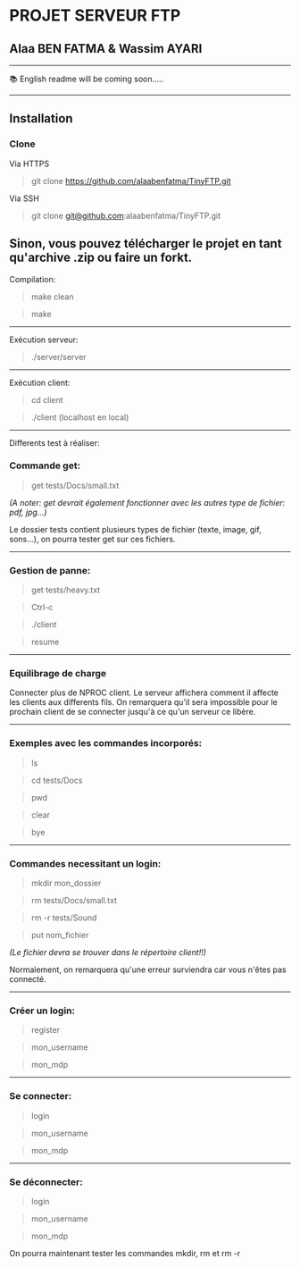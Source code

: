 # PROJET SERVEUR FTP
## Alaa BEN FATMA & Wassim AYARI
---
📚 English readme will be coming soon.....

---

## Installation
### Clone
Via HTTPS

>git clone https://github.com/alaabenfatma/TinyFTP.git

Via SSH

>git clone git@github.com:alaabenfatma/TinyFTP.git

Sinon, vous pouvez télécharger le projet en tant qu'archive .zip ou faire un forkt.
---

Compilation:
>make clean

>make
---
Exécution serveur:

>./server/server
---
Exécution client:
>cd client

>./client <adresse>  (localhost en local)
---

Differents test à réaliser:

### Commande get:

>get tests/Docs/small.txt 

_(A noter: get devrait également fonctionner avec les autres type de fichier: pdf, jpg...)_


Le dossier tests contient plusieurs types de fichier (texte, image, gif, sons...), on pourra tester get sur ces fichiers.

---

### Gestion de panne:

>get tests/heavy.txt

>Ctrl-c 

>./client <adresse>
  
>resume

---
### Equilibrage de charge

Connecter plus de NPROC client. Le serveur affichera comment il affecte les clients aux differents fils.
On remarquera qu'il sera impossible pour le prochain client de se connecter jusqu'à ce qu'un serveur ce libère.

---

### Exemples avec les commandes incorporés:

>ls 

>cd tests/Docs

>pwd

>clear

>bye

---

### Commandes necessitant un login:

>mkdir mon_dossier

>rm tests/Docs/small.txt

>rm -r tests/Sound

>put nom_fichier 

_(Le fichier devra se trouver dans le répertoire client!!)_

Normalement, on remarquera qu'une erreur surviendra car vous n'êtes pas connecté.

---

### Créer un login:

>register

>mon_username

>mon_mdp

---

### Se connecter:
>login

>mon_username

>mon_mdp

---

### Se déconnecter:
>login

>mon_username

>mon_mdp

On pourra maintenant tester les commandes mkdir, rm et rm -r
